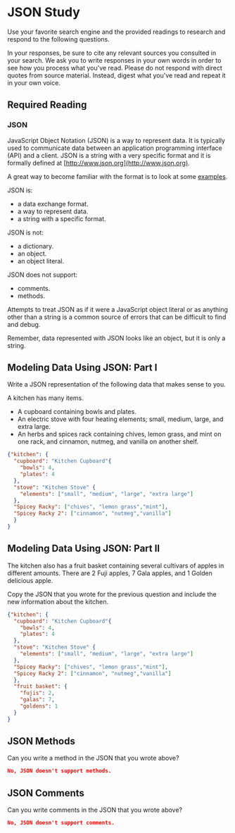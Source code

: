 # JSON Study

Use your favorite search engine and the provided readings to research and
respond to the following questions.

In your responses, be sure to cite any relevant sources you consulted in your
search. We ask you to write responses in your own words in order to see how you
process what you've read. Please do not respond with direct quotes from source
material. Instead, digest what you've read and repeat it in your own voice.

## Required Reading

### JSON

JavaScript Object Notation (JSON) is a way to represent data. It is typically used to communicate data
between an application programming interface (API) and a client. JSON is a string with a very specific format and it is formally defined at [http://www.json.org](http://www.json.org).

A great way to become familiar with the format is to look at some [examples](http://www.json.org/example.html).

JSON is:
-   a data exchange format.
-   a way to represent data.
-   a string with a specific format.

JSON is not:
-   a dictionary.
-   an object.
-   an object literal.

JSON does not support:
-   comments.
-   methods.

Attempts to treat JSON as if it were a JavaScript object literal or as anything
other than a string is a common source of errors that can be difficult to find
and debug.

Remember, data represented with JSON looks like an object, but it is only a
string.

## Modeling Data Using JSON: Part I

Write a JSON representation of the following data that makes sense to you.

A kitchen has many items.
-   A cupboard containing bowls and plates.
-   An electric stove with four heating elements; small, medium, large, and
    extra large.
-   An herbs and spices rack containing chives, lemon grass, and mint on one
    rack, and cinnamon, nutmeg, and vanilla on another shelf.

```json
{"kitchen": {
  "cupboard": "Kitchen Cupboard"{
    "bowls": 4,
    "plates": 4
  },
  "stove": "Kitchen Stove" {
    "elements": ["small", "medium", "large", "extra large"]
  },
  "Spicey Racky": ["chives", "lemon grass","mint"],
  "Spicey Racky 2": ["cinnamon", "nutmeg","vanilla"]
  }
}
```

## Modeling Data Using JSON: Part II

The kitchen also has a fruit basket containing several cultivars of apples in
different amounts. There are 2 Fuji apples, 7 Gala apples, and 1 Golden
delicious apple.

Copy the JSON that you wrote for the previous question and include the new information about the kitchen.

```json
{"kitchen": {
  "cupboard": "Kitchen Cupboard"{
    "bowls": 4,
    "plates": 4
  },
  "stove": "Kitchen Stove" {
    "elements": ["small", "medium", "large", "extra large"]
  },
  "Spicey Racky": ["chives", "lemon grass","mint"],
  "Spicey Racky 2": ["cinnamon", "nutmeg","vanilla"]
  },
  "fruit basket": {
    "fujis": 2,
    "galas": 7,
    "goldens": 1
  }
}
```

## JSON Methods

Can you write a method in the JSON that you wrote above?

```json
No, JSON doesn't support methods.
```

## JSON Comments

Can you write comments in the JSON that you wrote above?

```json
No, JSON doesn't support comments.
```
